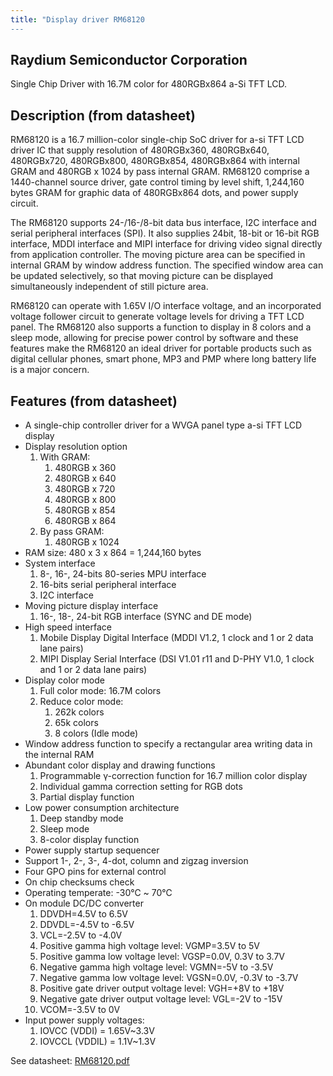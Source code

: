 ```yaml
---
title: "Display driver RM68120
---
```


## Raydium Semiconductor Corporation 

Single Chip Driver with 16.7M color for 480RGBx864 a-Si TFT LCD.

## Description (from datasheet)

RM68120 is a 16.7 million-color single-chip SoC driver for a-si TFT LCD driver IC that supply resolution of 480RGBx360,
480RGBx640, 480RGBx720, 480RGBx800, 480RGBx854, 480RGBx864 with internal GRAM and 480RGB x 1024 by pass internal GRAM.
RM68120 comprise a 1440-channel source driver, gate control timing by level shift, 1,244,160 bytes GRAM for graphic data
of 480RGBx864 dots, and power supply circuit.

The RM68120 supports 24-/16-/8-bit data bus interface, I2C interface and serial peripheral interfaces (SPI). It also
supplies 24bit, 18-bit or 16-bit RGB interface, MDDI interface and MIPI interface for driving video signal directly from
application controller. The moving picture area can be specified in internal GRAM by window address function. The
specified window area can be updated selectively, so that moving picture can be displayed simultaneously independent of
still picture area.

RM68120 can operate with 1.65V I/O interface voltage, and an incorporated voltage follower circuit to generate voltage
levels for driving a TFT LCD panel. The RM68120 also supports a function to display in 8 colors and a sleep mode,
allowing for precise power control by software and these features make the RM68120 an ideal driver for portable products
such as digital cellular phones, smart phone, MP3 and PMP where long battery life is a major concern.

## Features (from datasheet)

* A single-chip controller driver for a WVGA panel type a-si TFT LCD display
* Display resolution option
    1. With GRAM:
         1. 480RGB x 360
         2. 480RGB x 640
         3. 480RGB x 720
         4. 480RGB x 800
         5. 480RGB x 854
         6. 480RGB x 864
    2. By pass GRAM:
         1. 480RGB x 1024
* RAM size: 480 x 3 x 864 = 1,244,160 bytes
* System interface
    1. 8-, 16-, 24-bits 80-series MPU interface
    2. 16-bits serial peripheral interface
    3. I2C interface
* Moving picture display interface
    1. 16-, 18-, 24-bit RGB interface (SYNC and DE mode)
* High speed interface
    1. Mobile Display Digital Interface (MDDI V1.2, 1 clock and 1 or 2 data lane pairs)
    2. MIPI Display Serial Interface (DSI V1.01 r11 and D-PHY V1.0, 1 clock and 1 or 2 data lane pairs)
* Display color mode
    1. Full color mode: 16.7M colors 
    2. Reduce color mode:
         1. 262k colors 
         2. 65k colors
         3. 8 colors (Idle mode)
* Window address function to specify a rectangular area writing data in the internal RAM 
* Abundant color display and drawing functions 
    1. Programmable γ-correction function for 16.7 million color display 
    2. Individual gamma correction setting for RGB dots 
    3. Partial display function 
* Low power consumption architecture 
    1. Deep standby mode 
    2. Sleep mode 
    3. 8-color display function 
* Power supply startup sequencer 
* Support 1-, 2-, 3-, 4-dot, column and zigzag inversion 
* Four GPO pins for external control 
* On chip checksums check 
* Operating temperate: -30℃ ~ 70℃
* On module DC/DC converter 
    1. DDVDH=4.5V to 6.5V 
    2. DDVDL=-4.5V to -6.5V 
    3. VCL=-2.5V to -4.0V 
    4. Positive gamma high voltage level: VGMP=3.5V to 5V 
    5. Positive gamma low voltage level: VGSP=0.0V, 0.3V to 3.7V 
    6. Negative gamma high voltage level: VGMN=-5V to -3.5V 
    7. Negative gamma low voltage level: VGSN=0.0V, -0.3V to -3.7V 
    8. Positive gate driver output voltage level: VGH=+8V to +18V 
    9. Negative gate driver output voltage level: VGL=-2V to -15V 
    10. VCOM=-3.5V to 0V 
* Input power supply voltages: 
    1. IOVCC (VDDI) = 1.65V~3.3V 
    2. IOVCCL (VDDIL) = 1.1V~1.3V 

See datasheet: [RM68120.pdf](https://www.displayfuture.com/Display/datasheet/controller/RM68120.pdf)
